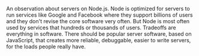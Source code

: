 An observation about servers on Node.js. Node is optimized for servers to run services like Google and Facebook where they support billions of users and they don't revise the core software very often. But Node is most often used by services that hundreds or thousands of users. Tradeoffs are everything in software. There should be popular server software, based on JavaScript, that creates more reliable, debuggable, easier to write servers, for the loads people really have.
